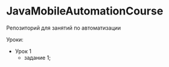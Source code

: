 # JavaMobileAutomationCourse

Репозиторий для занятий по автоматизации

Уроки:
- Урок 1
  - задание 1;
